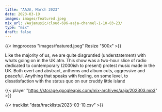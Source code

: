 ```yaml
---
title: "AAJA, March 2023"
date: 2023-03-10
images: images/featured.jpeg
mix_url: /Aajamusic/cloud-696-aaja-channel-1-10-03-23/
type: "mix"
draft: false
---
```


{{< imgprocess "images/featured.jpeg" Resize "500x" >}}

Like the majority of us, we are quite disgruntled (understatement) with whats going on in the UK atm. This show  was a
two-hour slice of radio dedicated to contemporary (2000ish to present) protest music made in the UK. 
Both overt and abstract, anthems and album cuts, aggressive and peaceful. 
Anything that speaks with feeling, on some level, to dissatisfaction with the status quo on our cruddy little island

{{< player "https://storage.googleapis.com/mix-archives/aaja/202303.mp3" >}}

{{< tracklist "data/tracklists/2023-03-10.csv" >}}
